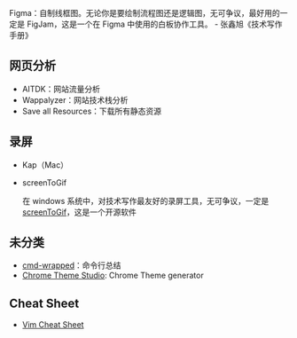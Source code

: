 Figma：自制线框图。无论你是要绘制流程图还是逻辑图，无可争议，最好用的一定是 FigJam，这是一个在 Figma 中使用的白板协作工具。 - 张鑫旭《技术写作手册》

## 网页分析
- AITDK：网站流量分析
- Wappalyzer：网站技术栈分析
- Save all Resources：下载所有静态资源

## 录屏

- Kap（Mac）

- screenToGif

  在 windows 系统中，对技术写作最友好的录屏工具，无可争议，一定是 [screenToGif](https://www.screentogif.com)，这是一个开源软件

## 未分类

- [cmd-wrapped](https://github.com/YiNNx/cmd-wrapped)：命令行总结
- [Chrome Theme Studio](https://chrometheme.studio): Chrome Theme generator

## Cheat Sheet

- [Vim Cheat Sheet](https://vim.rtorr.com/)

